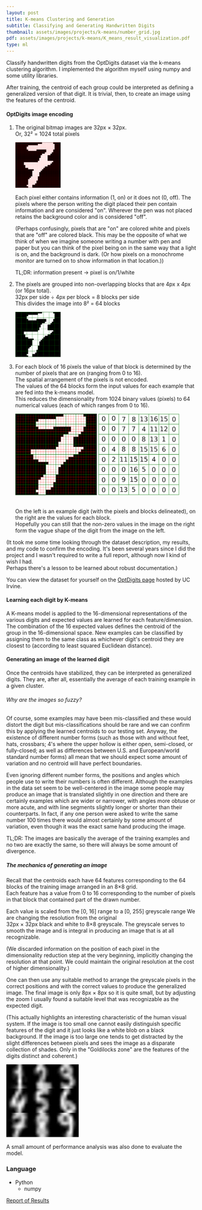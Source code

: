 ```yaml
---
layout: post
title: K-means Clustering and Generation
subtitle: Classifying and Generating Handwritten Digits
thumbnail: assets/images/projects/k-means/number_grid.jpg
pdf: assets/images/projects/k-means/K_means_result_visualization.pdf
type: ml
---
```


Classify handwritten digits from the OptDigits dataset via the k-means
clustering algorithm. I implemented the algorithm myself using numpy and some
utility libraries.

After training, the centroid of each group could be interpreted as defining a
generalized version of that digit. It is trivial, then, to create an image using
the features of the centroid.

#### OptDigits image encoding
1. The original bitmap images are 32px &times; 32px.<br>
   Or, 32&sup2; = 1024 total pixels<br>
   <!-- ![32 x 32](/assets/images/projects/k-means/32x32.png) -->
   <img src="/assets/images/projects/k-means/32x32.png" alt="32x32" width="25%"/>
 
   Each pixel either contains information (1, on) or it does not (0, off). The
   pixels where the person writing the
   digit placed their pen contain information and are considered "on". Wherever the
   pen was not placed retains the background color and is considered "off".<br>
 
   (Perhaps confusingly, pixels that are "on" are colored white and pixels that are
   "off" are colored black. This may be the opposite of what we think of when we
   imagine someone writing a number with pen and paper but you can think of the pixel being on in the
   same way that a light is on, and the background is dark. (Or how pixels on a
   monochrome monitor are turned on to show information in that location.))<br>
 
   TL;DR: information present &rarr; pixel is on/1/white<br>

2. The pixels are grouped into non-overlapping blocks that are 4px x 4px (or
   16px total). <br>
   32px per side &divide; 4px per block = 8 blocks per side<br>
   This divides the image into 8&sup2; = 64 blocks<br>
   <!-- ![4 x 4 block](/assets/images/projects/k-means/4x4.png) -->
   <img src="/assets/images/projects/k-means/4x4.png" alt="4x4 block" width="25%"/>
   
3. For each block of 16 pixels the value of that block is determined by the
   number of pixels that are on (ranging from 0 to 16).<br>
   The spatial arrangement of the pixels is not encoded.<br>
   The values of the 64 blocks form the input values for each example that are fed
   into the k-means model.<br>
   This reduces the dimensionality from 1024 binary values (pixels) to 64 numerical
   values (each of which ranges from 0 to 16).
   
   <!-- ![example of a 7](/assets/images/projects/k-means/k-means_grid_final.png) -->
   <!-- ![input values for each block](/assets/images/projects/k-means/example_values.png) -->
   <p float="left">
   <img src="/assets/images/projects/k-means/k-means_grid_final.png" alt="example of a 7" width="45%"/>
   <img src="/assets/images/projects/k-means/example_values.png" alt="input values for each block" width="45%"/>
   </p>
   <br>
   On the left is an example digit (with the pixels and blocks delineated), on
   the right are the values for each block.<br>
   Hopefully you can still that the non-zero values in the image on the right
   form the vague shape of the digit from the image on the left.

(It took me some time looking through the dataset description, my results, and
my code to confirm the encoding. It's been several years since I did
the project and I wasn't required to write a full report, although now I
kind of wish I had.<br>
Perhaps there's a lesson to be learned about robust documentation.)

You can view the dataset for yourself on the
[OptDigits page](https://archive.ics.uci.edu/ml/datasets/Optical+Recognition+of+Handwritten+Digits)
hosted by UC Irvine.

#### Learning each digit by K-means
A K-means model is applied to the 16-dimensional representations of the various
digits and expected values are learned for each feature/dimension.
The combination of the 16 expected values defines the centroid of the group in
the 16-dimensional space.
New examples can be classified by assigning them to the same class as whichever
digit's centroid they are closest to (according to least squared Euclidean
distance).

#### Generating an image of the learned digit
Once the centroids have stabilized, they can be interpreted as generalized
digits. They are, after all, essentially the average of each training example in
a given cluster. 

###### Why are the images so fuzzy?
Of course, some examples may have been mis-classified and these
would distort the digit but mis-classifications should be rare and we can
confirm this by applying the learned centroids to our testing set. Anyway, the
existence of different number forms (such as those with and without feet, hats,
crossbars; 4's where the upper hollow is either open, semi-closed, or
fully-closed; as well as differences between U.S. and European/world standard
number forms) all mean that we should expect some amount of variation and no
centroid will have perfect boundaries.

Even ignoring different number forms, the positions and angles which people use
to write their numbers is often different. Although the examples in the data set
seem to be well-centered in the image some people may produce an image that is
translated slightly in one direction and there are certainly examples which are
wider or narrower, with angles more obtuse or more acute, and with line segments
slightly longer or shorter than their counterparts. In fact, if any one person
were asked to write the same number 100 times there would almost certainly by
some amount of variation, even though it was the exact same hand producing the
image.

TL;DR: The images are basically the average of the training examples and no two
are exactly the same, so there will always be some amount of divergence.

##### The mechanics of generating an image
Recall that the centroids each have 64 features corresponding to the 64 blocks
of the training image arranged in an 8&times;8 grid.<br>
Each feature has a value from 0 to 16 corresponding to the number of pixels in
that block that contained part of the drawn number.

Each value is scaled from the [0, 16] range to a [0, 255] greyscale range 
We are changing the resolution from the original<br> <!-- needed to keep 32x32
on together -->
32px &times; 32px black and white to
8&times;8 greyscale.
The greyscale serves to smooth the image and is integral in producing an image
that is at all recognizable.

(We discarded information on the position of each pixel in the dimensionality
reduction step at the very beginning, implicitly changing the resolution at that
point. We could maintain the original resolution at the cost of higher
dimensionality.)

One can then use any suitable method to arrange the greyscale pixels in the
correct positions and with the correct values to produce the generalized image.
The final image is only 8px &times; 8px so it is quite small, but by adjusting the
zoom I usually found a suitable level that was recognizable as the expected
digit.

(This actually highlights an interesting characteristic of the human visual
system. If the image is too small one cannot easily distinguish specific
features of the digit and it just looks like a white blob on a black background.
If the image is too large one tends to get distracted by the slight differences
between pixels and sees the image as a disparate collection of shades. Only
in the "Goldilocks zone" are the features of the digits distinct and coherent.)

![generated numbers](/assets/images/projects/k-means/number_grid.jpg)

A small amount of performance analysis was also done to evaluate the model.

### Language
- Python
  - numpy


[Report of Results](/assets/images/projects/k-means/K_means_result_visualization.pdf)

